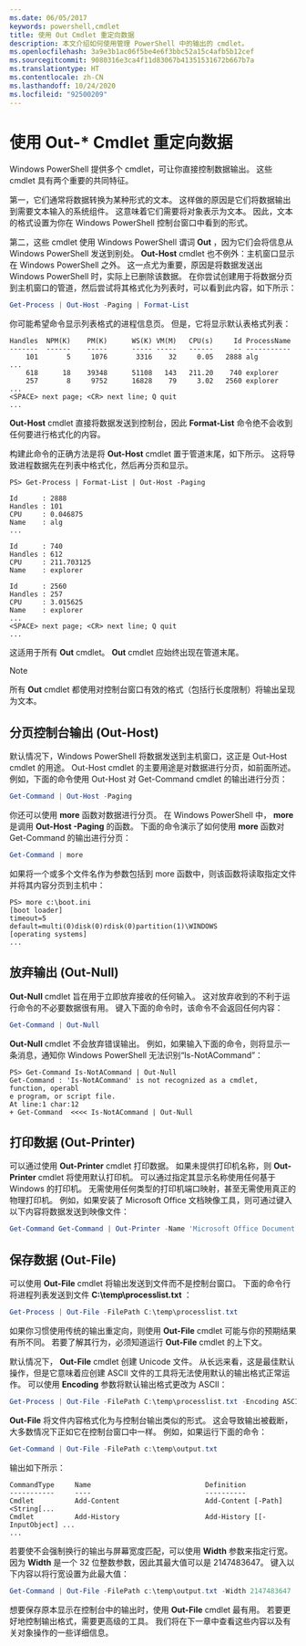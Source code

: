 ```yaml
---
ms.date: 06/05/2017
keywords: powershell,cmdlet
title: 使用 Out Cmdlet 重定向数据
description: 本文介绍如何使用管理 PowerShell 中的输出的 cmdlet。
ms.openlocfilehash: 3a9e3b1ac06f5be4e6f3bbc52a15c4afb5b12cef
ms.sourcegitcommit: 9080316e3ca4f11d83067b41351531672b667b7a
ms.translationtype: HT
ms.contentlocale: zh-CN
ms.lasthandoff: 10/24/2020
ms.locfileid: "92500209"
---
```

# <a name="redirecting-data-with-out--cmdlets"></a>使用 Out-* Cmdlet 重定向数据

Windows PowerShell 提供多个 cmdlet，可让你直接控制数据输出。 这些 cmdlet 具有两个重要的共同特征。

第一，它们通常将数据转换为某种形式的文本。 这样做的原因是它们将数据输出到需要文本输入的系统组件。 这意味着它们需要将对象表示为文本。 因此，文本的格式设置为你在 Windows PowerShell 控制台窗口中看到的形式。

第二，这些 cmdlet 使用 Windows PowerShell 谓词 **Out** ，因为它们会将信息从 Windows PowerShell 发送到别处。 **Out-Host** cmdlet 也不例外：主机窗口显示在 Windows PowerShell 之外。 这一点尤为重要，原因是将数据发送出 Windows PowerShell 时，实际上已删除该数据。 在你尝试创建用于将数据分页到主机窗口的管道，然后尝试将其格式化为列表时，可以看到此内容，如下所示：

```powershell
Get-Process | Out-Host -Paging | Format-List
```

你可能希望命令显示列表格式的进程信息页。 但是，它将显示默认表格式列表：

```output
Handles  NPM(K)    PM(K)      WS(K) VM(M)   CPU(s)     Id ProcessName
-------  ------    -----      ----- -----   ------     -- -----------
    101       5     1076       3316    32     0.05   2888 alg
...
    618      18    39348      51108   143   211.20    740 explorer
    257       8     9752      16828    79     3.02   2560 explorer
...
<SPACE> next page; <CR> next line; Q quit
...
```

**Out-Host** cmdlet 直接将数据发送到控制台，因此 **Format-List** 命令绝不会收到任何要进行格式化的内容。

构建此命令的正确方法是将 **Out-Host** cmdlet 置于管道末尾，如下所示。 这将导致进程数据先在列表中格式化，然后再分页和显示。

```
PS> Get-Process | Format-List | Out-Host -Paging

Id      : 2888
Handles : 101
CPU     : 0.046875
Name    : alg
...

Id      : 740
Handles : 612
CPU     : 211.703125
Name    : explorer

Id      : 2560
Handles : 257
CPU     : 3.015625
Name    : explorer
...
<SPACE> next page; <CR> next line; Q quit
...
```

这适用于所有 **Out** cmdlet。 **Out** cmdlet 应始终出现在管道末尾。

> [!NOTE]
> 所有 **Out** cmdlet 都使用对控制台窗口有效的格式（包括行长度限制）将输出呈现为文本。

## <a name="paging-console-output-out-host"></a>分页控制台输出 (Out-Host)

默认情况下，Windows PowerShell 将数据发送到主机窗口，这正是 Out-Host cmdlet 的用途。 Out-Host cmdlet 的主要用途是对数据进行分页，如前面所述。 例如，下面的命令使用 Out-Host 对 Get-Command cmdlet 的输出进行分页：

```powershell
Get-Command | Out-Host -Paging
```

你还可以使用 **more** 函数对数据进行分页。 在 Windows PowerShell 中， **more** 是调用 **Out-Host -Paging** 的函数。 下面的命令演示了如何使用 **more** 函数对 Get-Command 的输出进行分页：

```powershell
Get-Command | more
```

如果将一个或多个文件名作为参数包括到 more 函数中，则该函数将读取指定文件并将其内容分页到主机中：

```
PS> more c:\boot.ini
[boot loader]
timeout=5
default=multi(0)disk(0)rdisk(0)partition(1)\WINDOWS
[operating systems]
...
```

## <a name="discarding-output-out-null"></a>放弃输出 (Out-Null)

**Out-Null** cmdlet 旨在用于立即放弃接收的任何输入。 这对放弃收到的不利于运行命令的不必要数据很有用。 键入下面的命令时，该命令不会返回任何内容：

```powershell
Get-Command | Out-Null
```

**Out-Null** cmdlet 不会放弃错误输出。 例如，如果输入下面的命令，则将显示一条消息，通知你 Windows PowerShell 无法识别“Is-NotACommand”：

```
PS> Get-Command Is-NotACommand | Out-Null
Get-Command : 'Is-NotACommand' is not recognized as a cmdlet, function, operabl
e program, or script file.
At line:1 char:12
+ Get-Command  <<<< Is-NotACommand | Out-Null
```

## <a name="printing-data-out-printer"></a>打印数据 (Out-Printer)

可以通过使用 **Out-Printer** cmdlet 打印数据。 如果未提供打印机名称，则 **Out-Printer** cmdlet 将使用默认打印机。 可以通过指定其显示名称使用任何基于 Windows 的打印机。 无需使用任何类型的打印机端口映射，甚至无需使用真正的物理打印机。 例如，如果安装了 Microsoft Office 文档映像工具，则可通过键入以下内容将数据发送到映像文件：

```powershell
Get-Command Get-Command | Out-Printer -Name 'Microsoft Office Document Image Writer'
```

## <a name="saving-data-out-file"></a>保存数据 (Out-File)

可以使用 **Out-File** cmdlet 将输出发送到文件而不是控制台窗口。 下面的命令行将进程列表发送到文件 **C:\\temp\\processlist.txt** ：

```powershell
Get-Process | Out-File -FilePath C:\temp\processlist.txt
```

如果你习惯使用传统的输出重定向，则使用 **Out-File** cmdlet 可能与你的预期结果有所不同。 若要了解其行为，必须知道运行 **Out-File** cmdlet 的上下文。

默认情况下， **Out-File** cmdlet 创建 Unicode 文件。 从长远来看，这是最佳默认操作，但是它意味着应创建 ASCII 文件的工具将无法使用默认的输出格式正常运作。 可以使用 **Encoding** 参数将默认输出格式更改为 ASCII：

```powershell
Get-Process | Out-File -FilePath C:\temp\processlist.txt -Encoding ASCII
```

**Out-File** 将文件内容格式化为与控制台输出类似的形式。 这会导致输出被截断，大多数情况下正如它在控制台窗口中一样。 例如，如果运行下面的命令：

```powershell
Get-Command | Out-File -FilePath c:\temp\output.txt
```

输出如下所示：

```output
CommandType     Name                            Definition
-----------     ----                            ----------
Cmdlet          Add-Content                     Add-Content [-Path] <String[...
Cmdlet          Add-History                     Add-History [[-InputObject] ...
...
```

若要使不会强制换行的输出与屏幕宽度匹配，可以使用 **Width** 参数来指定行宽。 因为 **Width** 是一个 32 位整数参数，因此其最大值可以是 2147483647。 键入以下内容以将行宽设置为此最大值：

```powershell
Get-Command | Out-File -FilePath c:\temp\output.txt -Width 2147483647
```

想要保存原本显示在控制台中的输出时，使用 **Out-File** cmdlet 最有用。 若要更好地控制输出格式，需要更高级的工具。 我们将在下一章中查看这些内容以及有关对象操作的一些详细信息。
